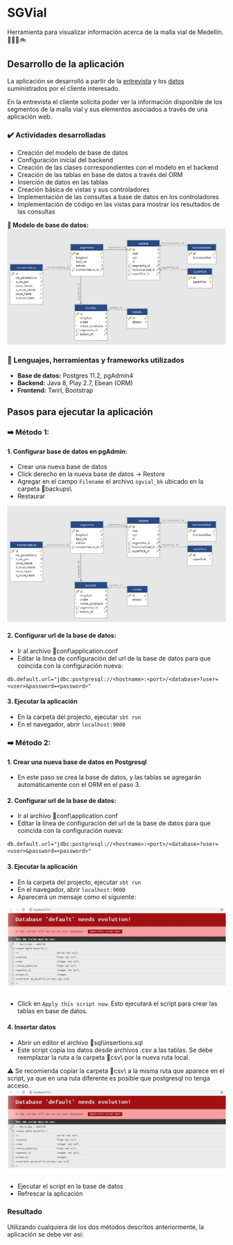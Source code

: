 # SGVial 

Herramienta para visualizar información acerca de la malla vial de Medellín. :vertical_traffic_light::red_car::truck::bike:

## Desarrollo de la aplicación

La aplicación se desarrolló a partir de la [entrevista][1] y los [datos][2] suministrados por el cliente interesado.

En la entrevista el cliente solicita poder ver la información disponible de los segmentos de la malla vial y sus elementos asociados a través de una aplicación web.

### :heavy_check_mark: Actividades desarrolladas 

* Creación del modelo de base de datos
* Configuración inicial del backend
* Creación de las clases correspondientes con el modelo en el backend
* Creación de las tablas en base de datos a través del ORM
* Inserción de datos en las tablas
* Creación básica de vistas y sus controladores
* Implementación de las consultas a base de datos en los controladores
* Implementación de código en las vistas para mostrar los resultados de las consultas

__:pushpin: Modelo de base de datos:__
![Modelo ER][ER]

### :wrench: Lenguajes, herramientas y frameworks utilizados 

* __Base de datos:__ Postgres 11.2, pgAdmin4
* __Backend:__ Java 8, Play 2.7, Ebean (ORM)
* __Frontend:__ Twirl, Bootstrap


## Pasos para ejecutar la aplicación

### :arrow_right: Método 1:

#### 1. Configurar base de datos en pgAdmin:

* Crear una nueva base de datos
* Click derecho en la nueva base de datos -> Restore
* Agregar en el campo `Filename` el archivo `sgvial_bk` ubicado en la carpeta :file_folder:backups\
* Restaurar

![Restore database][restore]

#### 2. Configurar url de la base de datos:

* Ir al archivo :file_folder:conf\application.conf
* Editar la línea de configuración del url de la base de datos para que coincida con la configuración nueva:

```
db.default.url="jdbc:postgresql://<hostname>:<port>/<database>?user=<user>&password=<password>"
```
#### 3. Ejecutar la aplicación

* En la carpeta del projecto, ejecutar `sbt run`
* En el navegador, abrir `localhost:9000`


### :arrow_right: Método 2:

#### 1. Crear una nueva base de datos en Postgresql
* En este paso se crea la base de datos, y las tablas se agregarán automáticamente con el ORM en el paso 3.

#### 2. Configurar url de la base de datos:

* Ir al archivo :file_folder:conf\application.conf
* Editar la línea de configuración del url de la base de datos para que coincida con la configuración nueva:

```
db.default.url="jdbc:postgresql://<hostname>:<port>/<database>?user=<user>&password=<password>"
```

#### 3. Ejecutar la aplicación

* En la carpeta del projecto, ejecutar `sbt run`
* En el navegador, abrir `localhost:9000`
* Aparecerá un mensaje como el siguiente:

![Migración de la base de datos][evolution]

* Click en `Apply this script now`. Esto ejecutará el script para crear las tablas en base de datos.

#### 4. Insertar datos

* Abrir un editor el archivo :file_folder:sql\insertions.sql
* Este script copia los datos desde archivos .csv a las tablas. Se debe reemplazar la ruta a la carpeta :file_folder:csv\ por la nueva ruta local.


:warning: Se recomienda copiar la carpeta :file_folder:csv\ a la misma ruta que aparece en el script, ya que en una ruta diferente es posible que postgresql no tenga acceso.
![Script de inserción][insertions]

* Ejecutar el script en la base de datos
* Refrescar la aplicación

### Resultado

Utilizando cualquiera de los dos métodos descritos anteriormente, la aplicación se debe ver así:




[1]: https://drive.google.com/file/d/19wdfAKOND3hYrgpUnLMHqAe0Y7-Zft4D/view
[2]: https://drive.google.com/file/d/1ToTkKGbi8Ju2aZZw6LGlbALOrf7skm1x/view
[ER]: https://github.com/elianalopezv/SGVial/blob/master/screens/ER.JPG
[restore]: https://github.com/elianalopezv/SGVial/blob/master/screens/ER.JPG
[evolution]: https://github.com/elianalopezv/SGVial/blob/master/screens/evolution.JPG
[insertions]: https://github.com/elianalopezv/SGVial/blob/master/screens/evolution.JPG
